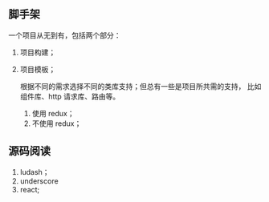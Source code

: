 ## 脚手架
一个项目从无到有，包括两个部分：

1. 项目构建；
2. 项目模板；

    根据不同的需求选择不同的类库支持；但总有一些是项目所共需的支持， 比如 组件库、http 请求库、路由等。

    1. 使用 redux；
    2. 不使用 redux；

## 源码阅读

1. ludash；
2. underscore
3. react;